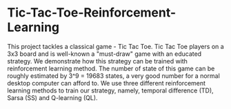 # Tic-Tac-Toe-Reinforcement-Learning

This project tackles a classical game - Tic Tac Toe. Tic Tac Toe players on a 3x3 board and is well-known a "must-draw" game with an educated strategy. We demonstrate how this strategy can be trained with reinforcement learning method. The number of state of this game can be roughly estimated by 3^9 = 19683 states, a very good number for a normal desktop computer can afford to. We use three different reinforcement learning methods to train our strategy, namely, temporal difference (TD), Sarsa (SS) and Q-learning (QL).
